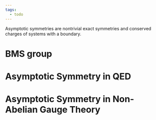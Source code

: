 ```yaml
---
tags:
  - todo
---
```

Asymptotic symmetries are nontrivial exact symmetries and conserved charges of systems with a boundary.

# BMS group


# Asymptotic Symmetry in QED

# Asymptotic Symmetry in Non-Abelian Gauge Theory
